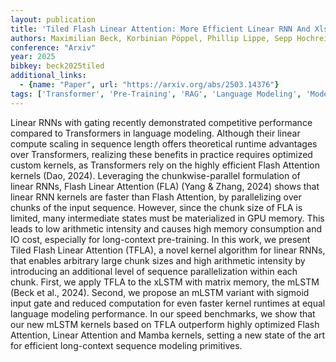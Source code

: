 ```yaml
---
layout: publication
title: 'Tiled Flash Linear Attention: More Efficient Linear RNN And Xlstm Kernels'
authors: Maximilian Beck, Korbinian Pöppel, Phillip Lippe, Sepp Hochreiter
conference: "Arxiv"
year: 2025
bibkey: beck2025tiled
additional_links:
  - {name: "Paper", url: "https://arxiv.org/abs/2503.14376"}
tags: ['Transformer', 'Pre-Training', 'RAG', 'Language Modeling', 'Model Architecture', 'Large-Scale Training', 'Training Techniques', 'Attention Mechanism', 'Pretraining Methods']
---
```

Linear RNNs with gating recently demonstrated competitive performance compared to Transformers in language modeling. Although their linear compute scaling in sequence length offers theoretical runtime advantages over Transformers, realizing these benefits in practice requires optimized custom kernels, as Transformers rely on the highly efficient Flash Attention kernels (Dao, 2024). Leveraging the chunkwise-parallel formulation of linear RNNs, Flash Linear Attention (FLA) (Yang & Zhang, 2024) shows that linear RNN kernels are faster than Flash Attention, by parallelizing over chunks of the input sequence. However, since the chunk size of FLA is limited, many intermediate states must be materialized in GPU memory. This leads to low arithmetic intensity and causes high memory consumption and IO cost, especially for long-context pre-training. In this work, we present Tiled Flash Linear Attention (TFLA), a novel kernel algorithm for linear RNNs, that enables arbitrary large chunk sizes and high arithmetic intensity by introducing an additional level of sequence parallelization within each chunk. First, we apply TFLA to the xLSTM with matrix memory, the mLSTM (Beck et al., 2024). Second, we propose an mLSTM variant with sigmoid input gate and reduced computation for even faster kernel runtimes at equal language modeling performance. In our speed benchmarks, we show that our new mLSTM kernels based on TFLA outperform highly optimized Flash Attention, Linear Attention and Mamba kernels, setting a new state of the art for efficient long-context sequence modeling primitives.
